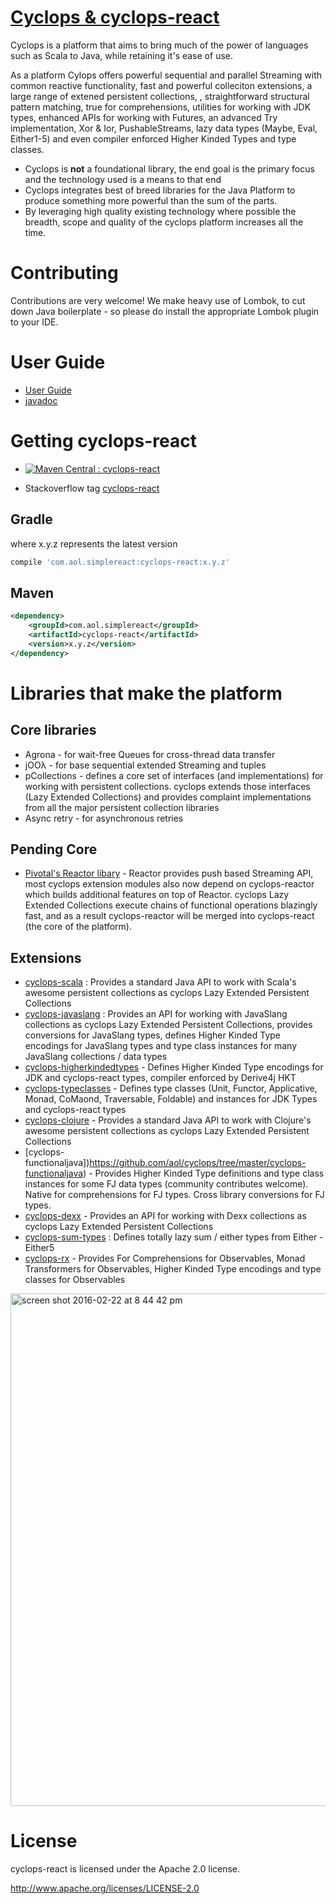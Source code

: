 # [Cyclops & cyclops-react](http://cyclops-react.io)

Cyclops is a platform that aims to bring much of the power of languages such as Scala to Java, while retaining it's ease of use.

As a platform Cylops offers powerful sequential and parallel Streaming with common reactive functionality, fast and powerful colleciton extensions, a large range of extened persistent collections, , straightforward structural pattern matching, true for comprehensions, utilities for working with JDK types, enhanced APIs for working with Futures, an advanced Try implementation, Xor & Ior, PushableStreams, lazy data types (Maybe, Eval, Either1-5) and even compiler enforced Higher Kinded Types and type classes.

* Cyclops is **not** a foundational library, the end goal is the primary focus and the technology used is a means to that end
* Cyclops integrates best of breed libraries for the Java Platform to produce something more powerful than the sum of the parts.
* By leveraging high quality existing technology where possible the breadth, scope and quality of the cyclops platform increases all the time.

# Contributing 

Contributions are very welcome! We make heavy use of Lombok, to cut down Java boilerplate - so please do install the appropriate Lombok plugin to your IDE.


# User Guide

* [User Guide](https://github.com/aol/cyclops-react/wiki)
* [javadoc](http://www.javadoc.io/doc/com.aol.simplereact/cyclops-react/)

# Getting cyclops-react

* [![Maven Central : cyclops-react](https://maven-badges.herokuapp.com/maven-central/com.aol.simplereact/cyclops-react/badge.svg)](https://maven-badges.herokuapp.com/maven-central/com.aol.simple-react/cyclops-react)

* Stackoverflow tag [cyclops-react](http://stackoverflow.com/search?q=cyclops-react)

## Gradle

where x.y.z represents the latest version

```groovy
compile 'com.aol.simplereact:cyclops-react:x.y.z'
```

## Maven

```xml
<dependency>
    <groupId>com.aol.simplereact</groupId>
    <artifactId>cyclops-react</artifactId>
    <version>x.y.z</version>
</dependency>
```



# Libraries that make the platform

## Core libraries

* Agrona - for wait-free Queues for cross-thread data transfer
* jOOλ - for base sequential extended Streaming and tuples
* pCollections - defines a core set of interfaces (and implementations) for working with persistent collections. cyclops extends those interfaces (Lazy Extended Collections) and provides complaint implementations from all the major persistent collection libraries 
* Async retry - for asynchronous retries

## Pending Core

* [Pivotal's Reactor libary](https://github.com/aol/cyclops/tree/master/cyclops-react) - Reactor provides push based Streaming API, most cyclops extension modules also now depend on cyclops-reactor which builds additional features on top of Reactor. cyclops Lazy Extended Collections execute chains of functional operations blazingly fast, and as a result cyclops-reactor will be merged into cyclops-react (the core of the platform).

## Extensions

* [cyclops-scala](https://github.com/aol/cyclops/tree/master/cyclops-scala) : Provides a standard Java API to work with Scala's awesome persistent collections as cyclops Lazy Extended Persistent Collections
* [cyclops-javaslang](https://github.com/aol/cyclops/tree/master/cyclops-javaslang) : Provides an API for working with JavaSlang collections as cyclops Lazy Extended Persistent Collections, provides conversions for JavaSlang types, defines Higher Kinded Type encodings for JavaSlang types and type class instances for many JavaSlang collections / data types
* [cyclops-higherkindedtypes](https://github.com/aol/cyclops/tree/master/cyclops-higherkindedtypes) - Defines Higher Kinded Type encodings for JDK and cyclops-react types, compiler enforced by Derive4j HKT
* [cyclops-typeclasses](https://github.com/aol/cyclops/tree/master/cyclops-typeclasses) - Defines type classes (Unit, Functor, Applicative, Monad, CoMaond, Traversable, Foldable) and instances for JDK Types and cyclops-react types
* [cyclops-clojure](https://github.com/aol/cyclops/tree/master/cyclops-clojure) - Provides a standard Java API to work with Clojure's awesome persistent collections as cyclops Lazy Extended Persistent Collections
* [cyclops-functionaljava])https://github.com/aol/cyclops/tree/master/cyclops-functionaljava) - Provides Higher Kinded Type definitions and type class instances for some FJ data types (community contributes welcome). Native for comprehensions for FJ types. Cross library conversions for FJ types.
* [cyclops-dexx](https://github.com/aol/cyclops/tree/master/cyclops-dexx) -  Provides an API for working with Dexx collections as cyclops Lazy Extended Persistent Collections
* [cyclops-sum-types](https://github.com/aol/cyclops/tree/master/cyclops-sum-types) :  Defines totally lazy sum / either types from Either - Either5
* [cyclops-rx](https://github.com/aol/cyclops/tree/master/cyclops-rx) - Provides For Comprehensions for Observables, Monad Transformers for Observables, Higher Kinded Type encodings and type classes for Observables


<img width="820" alt="screen shot 2016-02-22 at 8 44 42 pm" src="https://cloud.githubusercontent.com/assets/9964792/13232030/306b0d50-d9a5-11e5-9706-d44d7731790d.png">


# License

cyclops-react is licensed under the Apache 2.0 license.		

http://www.apache.org/licenses/LICENSE-2.0
